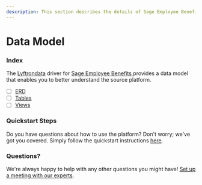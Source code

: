 ```yaml
---
description: This section describes the details of Sage Employee Benefits ERD, Tables, and Views.
---
```


# Data Model

### Index

The  [Lyftrondata](https://www.lyftrondata.com/) driver for [Sage Employee Benefits](https://www.lyftrondata.com/integration/sage-employee-benefits/)[ ](https://www.lyftrondata.com/integration/sage-employee-benefits/)provides a data model that enables you to better understand the source platform.

* [ ] [ERD](../../../human-resource-analytics/sage-employee-benefits/data-model/erd.md)
* [ ] [Tables](../../../human-resource-analytics/sage-employee-benefits/data-model/tables.md)
* [ ] [Views](../../../human-resource-analytics/sage-employee-benefits/data-model/views.md)

### Quickstart Steps

Do you have questions about how to use the platform? Don't worry; we've got you covered. Simply follow the quickstart instructions [here](../../../../quickstart-steps.md).

### Questions? <a href="#questions" id="questions"></a>

We're always happy to help with any other questions you might have! [Set up a meeting with our experts](https://www.lyftrondata.com/book-a-meeting/).

